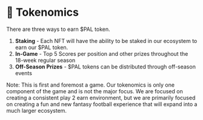 # 💸 Tokenomics

There are three ways to earn $PAL token.

1. **Staking** - Each NFT will have the ability to be staked in our ecosystem to earn our $PAL token.
2. **In-Game** - Top 5 Scores per position and other prizes throughout the 18-week regular season
3. **Off-Season Prizes** - $PAL tokens can be distributed through off-season events

Note: This is first and foremost a game. Our tokenomics is only one component of the game and is not the major focus. We are focused on creating a consistent play 2 earn environment, but we are primarily focused on creating a fun and new fantasy football experience that will expand into a much larger ecosystem.
